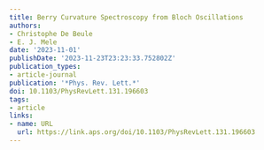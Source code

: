 ```yaml
---
title: Berry Curvature Spectroscopy from Bloch Oscillations
authors:
- Christophe De Beule
- E. J. Mele
date: '2023-11-01'
publishDate: '2023-11-23T23:23:33.752802Z'
publication_types:
- article-journal
publication: '*Phys. Rev. Lett.*'
doi: 10.1103/PhysRevLett.131.196603
tags:
- article
links:
- name: URL
  url: https://link.aps.org/doi/10.1103/PhysRevLett.131.196603
---
```

